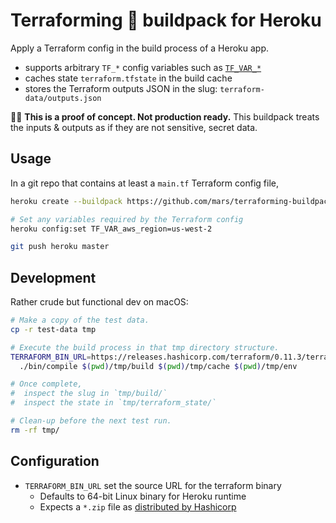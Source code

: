 Terraforming 🌱 buildpack for Heroku
==================================

Apply a Terraform config in the build process of a Heroku app.

* supports arbitrary `TF_*` config variables such as [`TF_VAR_*`](https://www.terraform.io/docs/configuration/variables.html#environment-variables)
* caches state `terraform.tfstate` in the build cache
* stores the Terraform outputs JSON in the slug: `terraform-data/outputs.json`

🚨🔬 **This is a proof of concept. Not production ready.** This buildpack treats the inputs & outputs as if they are not sensitive, secret data.

Usage
-----

In a git repo that contains at least a `main.tf` Terraform config file,

```bash
heroku create --buildpack https://github.com/mars/terraforming-buildpack

# Set any variables required by the Terraform config
heroku config:set TF_VAR_aws_region=us-west-2

git push heroku master
```

Development
-----------

Rather crude but functional dev on macOS:

```bash
# Make a copy of the test data.
cp -r test-data tmp

# Execute the build process in that tmp directory structure.
TERRAFORM_BIN_URL=https://releases.hashicorp.com/terraform/0.11.3/terraform_0.11.3_darwin_amd64.zip \
  ./bin/compile $(pwd)/tmp/build $(pwd)/tmp/cache $(pwd)/tmp/env

# Once complete,
#  inspect the slug in `tmp/build/`
#  inspect the state in `tmp/terraform_state/`

# Clean-up before the next test run.
rm -rf tmp/
```

Configuration
-------------

* `TERRAFORM_BIN_URL` set the source URL for the terraform binary
  * Defaults to 64-bit Linux binary for Heroku runtime
  * Expects a `*.zip` file as [distributed by Hashicorp](https://www.terraform.io/downloads.html)
